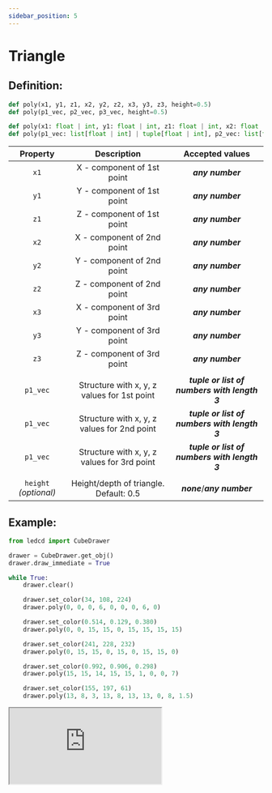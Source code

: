 ```yaml
---
sidebar_position: 5
---
```


# Triangle

## Definition:

```python title="Simplified definition"
def poly(x1, y1, z1, x2, y2, z2, x3, y3, z3, height=0.5)
def poly(p1_vec, p2_vec, p3_vec, height=0.5)
```

```python title="Complete definition"
def poly(x1: float | int, y1: float | int, z1: float | int, x2: float | int, y2: float | int, z2: float | int, x3: float | int, y3: float | int, z3: float | int, height=0.5: float | int) -> None
def poly(p1_vec: list[float | int] | tuple[float | int], p2_vec: list[float | int] | tuple[float | int], p3_vec: list[float | int] | tuple[float | int], height=0.5: float | int) -> None
```

|       Property        |                 Description                 |               Accepted values                |
| :-------------------: | :-----------------------------------------: | :------------------------------------------: |
|         `x1`          |         X - component of 1st point          |               _**any number**_               |
|         `y1`          |         Y - component of 1st point          |               _**any number**_               |
|         `z1`          |         Z - component of 1st point          |               _**any number**_               |
|         `x2`          |         X - component of 2nd point          |               _**any number**_               |
|         `y2`          |         Y - component of 2nd point          |               _**any number**_               |
|         `z2`          |         Z - component of 2nd point          |               _**any number**_               |
|         `x3`          |         X - component of 3rd point          |               _**any number**_               |
|         `y3`          |         Y - component of 3rd point          |               _**any number**_               |
|         `z3`          |         Z - component of 3rd point          |               _**any number**_               |
|                       |                                             |                                              |
|       `p1_vec`        | Structure with x, y, z values for 1st point | _**tuple or list of numbers with length 3**_ |
|       `p1_vec`        | Structure with x, y, z values for 2nd point | _**tuple or list of numbers with length 3**_ |
|       `p1_vec`        | Structure with x, y, z values for 3rd point | _**tuple or list of numbers with length 3**_ |
|                       |                                             |                                              |
| `height` _(optional)_ |   Height/depth of triangle. Default: 0.5    |         _**none**_/_**any number**_          |

## Example:

<div id="code_block_hidden" hidden></div>

```python
from ledcd import CubeDrawer

drawer = CubeDrawer.get_obj()
drawer.draw_immediate = True

while True:
    drawer.clear()

    drawer.set_color(34, 108, 224)
    drawer.poly(0, 0, 0, 6, 0, 0, 0, 6, 0)

    drawer.set_color(0.514, 0.129, 0.380)
    drawer.poly(0, 0, 15, 15, 0, 15, 15, 15, 15)

    drawer.set_color(241, 228, 232)
    drawer.poly(0, 15, 15, 0, 15, 0, 15, 15, 0)

    drawer.set_color(0.992, 0.906, 0.298)
    drawer.poly(15, 15, 14, 15, 15, 1, 0, 0, 7)

    drawer.set_color(155, 197, 61)
    drawer.poly(13, 8, 3, 13, 8, 13, 13, 0, 8, 1.5)
```

<script>
  let _ = () => {
    (() => {
      document["ind_line_map"] = new Object();
      document.ind_line_map[0] = 6;
      document.ind_line_map[1] = 8;
      document.ind_line_map[2] = 9;
      document.ind_line_map[3] = 11;
      document.ind_line_map[4] = 12;
      document.ind_line_map[5] = 14;
      document.ind_line_map[6] = 15;
      document.ind_line_map[7] = 17;
      document.ind_line_map[8] = 18;
      document.ind_line_map[9] = 20;
      document.ind_line_map[10] = 21;
      document.ind_line_map[11] = 6;

      window.addEventListener("message", function (e) {
          if (e.data == document.cur_state || e.data < 0)
            return;
          
          const tmp = document.querySelectorAll("#code_block_hidden ~ div .token-line")[document.ind_line_map[document.cur_state]];
          if (tmp)
            if (tmp.classList.contains("active_code_line"))
              tmp.classList.remove("active_code_line")

          document.cur_state = e.data;
          const tmp1 = document.querySelectorAll("#code_block_hidden ~ div .token-line")[document.ind_line_map[document.cur_state]];
          if (tmp1)
            tmp1.classList.add("active_code_line")
          
      }, false);


    })()
  }
</script>

<iframe src="http://cube.trycubic.com/examples/poly/index.html">
  <p>Your browser does not support iframes.</p>
</iframe>
